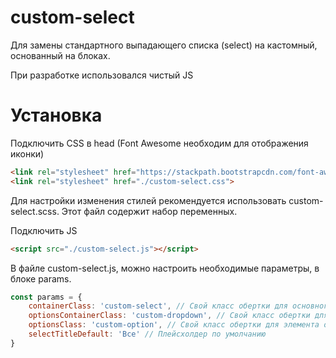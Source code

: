 # custom-select
Для замены стандартного выпадающего списка (select) на кастомный, основанный на блоках. 

При разработке использовался чистый JS

# Установка

Подключить CSS в head (Font Awesome необходим для отображения иконки)
```html
<link rel="stylesheet" href="https://stackpath.bootstrapcdn.com/font-awesome/4.7.0/css/font-awesome.min.css">
<link rel="stylesheet" href="./custom-select.css">
```

Для настройки изменения стилей рекомендуется использовать custom-select.scss. Этот файл содержит набор переменных.

Подключить JS
```html
<script src="./custom-select.js"></script>
```

В файле custom-select.js, можно настроить необходимые параметры, в блоке params.
```js
const params = {
	containerClass: 'custom-select', // Свой класс обертки для основного блока
	optionsContainerClass: 'custom-dropdown', // Свой класс обертки для блока с выпадающим меню
	optionsClass: 'custom-option', // Свой класс обертки для элемента option
	selectTitleDefault: 'Все' // Плейсхолдер по умолчанию
}
```
